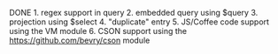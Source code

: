 DONE 1. regex support in query
2. embedded query using $query
3. projection using $select
4. "duplicate" entry
5. JS/Coffee code support using the VM module
6. CSON support using the https://github.com/bevry/cson module